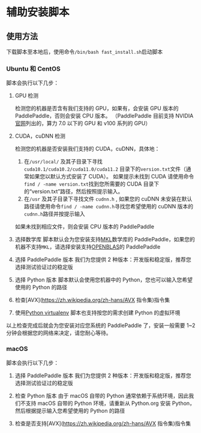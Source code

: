 # 辅助安装脚本

## 使用方法

下载脚本至本地后，使用命令`/bin/bash fast_install.sh`启动脚本

### Ubuntu 和 CentOS

脚本会执行以下几步：

1.  GPU 检测

    检测您的机器是否含有我们支持的 GPU，如果有，会安装 GPU 版本的 PaddlePaddle，否则会安装 CPU 版本。
    （PaddlePaddle 目前支持 NVIDIA[官网](https://developer.nvidia.com/cuda-gpus#collapseOne)列出的，算力 7.0 以下的 GPU 和 v100 系列的 GPU）

2. CUDA，cuDNN 检测

    检测您的机器是否安装我们支持的 CUDA，cuDNN，具体地：

    1. 在`/usr/local/` 及其子目录下寻找 `cuda10.1/cuda10.2/cuda11.0/cuda11.2` 目录下的`version.txt`文件（通常如果您以默认方式安装了 CUDA）。 如果提示未找到 CUDA 请使用命令`find / -name version.txt`找到您所需要的 CUDA 目录下的“version.txt”路径，然后按照提示输入。
    2.  在`/usr` 及其子目录下寻找文件 `cudnn.h`  , 如果您的 cuDNN 未安装在默认路径请使用命令`find / -name cudnn.h`寻找您希望使用的 cuDNN 版本的`cudnn.h`路径并按提示输入

   如果未找到相应文件，则会安装 CPU 版本的 PaddlePaddle

3. 选择数学库
脚本默认会为您安装支持[MKL](https://software.intel.com/en-us/mkl)数学库的 PaddlePaddle，如果您的机器不支持`MKL`，请选择安装支持[OPENBLAS](https://www.openblas.net)的 PaddlePaddle

4. 选择 PaddlePaddle 版本
我们为您提供 2 种版本：开发版和稳定版，推荐您选择测试验证过的稳定版

5. 选择 Python 版本
脚本默认会使用您机器中的 Python，您也可以输入您希望使用的 Python 的路径

6. 检查[AVX](https://zh.wikipedia.org/zh-hans/AVX 指令集)指令集

7. 使用[Python virtualenv](https://virtualenv.pypa.io/en/latest/)
脚本也支持按您的需求创建 Python 的虚拟环境

以上检查完成后就会为您安装对应您系统的 PaddlePaddle 了，安装一般需要 1~2 分钟会根据您的网络来决定，请您耐心等待。


### macOS

脚本会执行以下几步：

1. 选择 PaddlePaddle 版本
我们为您提供 2 种版本：开发版和稳定版，推荐您选择测试验证过的稳定版

2.  检查 Python 版本
由于 macOS 自带的 Python 通常依赖于系统环境，因此我们不支持 macOS 自带的 Python 环境，请重新从 Python.org 安装 Python，然后根据提示输入您希望使用的 Python 的路径

3. 检查是否支持[AVX](https://zh.wikipedia.org/zh-hans/AVX 指令集)指令集
